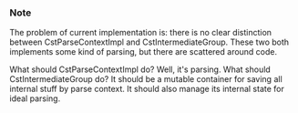 ### Note

The problem of current implementation is: there is no clear distinction between
CstParseContextImpl and CstIntermediateGroup. These two both implements some
kind of parsing, but there are scattered around code.

What should CstParseContextImpl do? Well, it's parsing.
What should CstIntermediateGroup do? It should be a mutable container for saving
all internal stuff by parse context. It should also manage its internal state
for ideal parsing.

